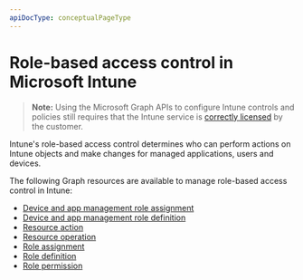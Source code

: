 ```yaml
---
apiDocType: conceptualPageType
---
```

# Role-based access control in Microsoft Intune> **Note:** Using the Microsoft Graph APIs to configure Intune controls and policies still requires that the Intune service is [correctly licensed](https://www.microsoft.com/en-us/cloud-platform/microsoft-intune-pricing) by the customer.Intune's role-based access control determines who can perform actions on Intune objects and make changes for managed applications, users and devices.   The following Graph resources are available to manage role-based access control in Intune:  - [Device and app management role assignment](intune_rbac_deviceandappmanagementroleassignment.md)- [Device and app management role definition](intune_rbac_deviceandappmanagementroledefinition.md)- [Resource action](intune_rbac_resourceaction.md)- [Resource operation](intune_rbac_resourceoperation.md)- [Role assignment](intune_rbac_roleassignment.md)- [Role definition](intune_rbac_roledefinition.md)- [Role permission](intune_rbac_rolepermission.md)